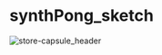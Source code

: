 # synthPong_sketch

![store-capsule_header](https://user-images.githubusercontent.com/120602781/220215252-7e955a1e-e3a1-47b3-9c9f-7f1f045d4bca.png)

